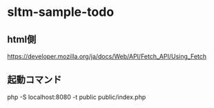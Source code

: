 # sltm-sample-todo

## html側
https://developer.mozilla.org/ja/docs/Web/API/Fetch_API/Using_Fetch


## 起動コマンド
php -S localhost:8080 -t public public/index.php
